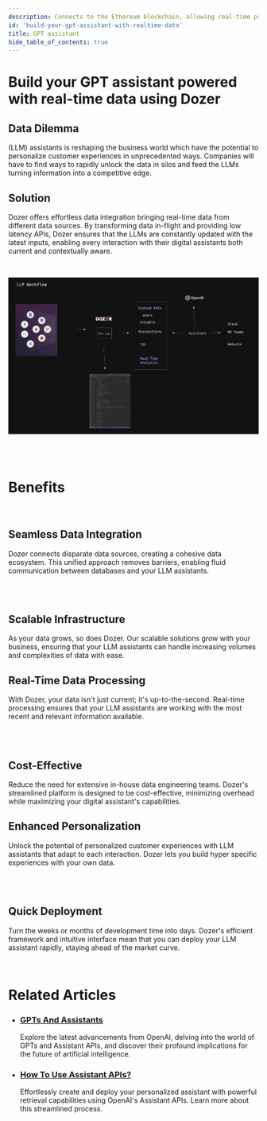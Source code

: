 ```yaml
---
description: Connects to the Ethereum blockchain, allowing real-time processing of Smart Contracts events, Logs and Traces.
id: 'build-your-gpt-assistant-with-realtime-data'
title: GPT assistant
hide_table_of_contents: true
---
```


# Build your GPT assistant powered with real-time data using Dozer

<div style={{ width: '45%', float: "left", clear: "left" }}>

## Data Dilemma
(LLM) assistants is reshaping the business world which have the potential to personalize customer experiences in unprecedented ways. Companies will have to find ways to rapidly unlock the data in silos and feed the LLMs turning information into a competitive edge. 
</div>


<div style={{ width: '45%', float: 'right', clear: 'right'}}>

## Solution

Dozer offers effortless data integration bringing real-time data from different data sources. By transforming data in-flight and providing low latency APIs, Dozer ensures that the LLMs are constantly updated with the latest inputs, enabling every interaction with their digital assistants both current and contextually aware.

</div>

<br />

![LLM Workflow](llm.png)

<br /><br />

# Benefits

<br />

<div style={{ width: '32%', float: "left", clear: "left", marginRight: "20px" }}>

## Seamless Data Integration

Dozer connects disparate data sources, creating a cohesive data ecosystem. This unified approach removes barriers, enabling fluid communication between databases and your LLM assistants.

<br /><br />

## Scalable Infrastructure

As your data grows, so does Dozer. Our scalable solutions grow with your business, ensuring that your LLM assistants can handle increasing volumes and complexities of data with ease.
</div>
<div style={{ width: '32%', float: "left", marginRight: "20px" }}>

## Real-Time Data Processing

With Dozer, your data isn't just current; it's up-to-the-second. Real-time processing ensures that your LLM assistants are working with the most recent and relevant information available.

<br /><br />

## Cost-Effective

Reduce the need for extensive in-house data engineering teams. Dozer's streamlined platform is designed to be cost-effective, minimizing overhead while maximizing your digital assistant's capabilities.

</div>
<div style={{ width: '32%', float: "left", clear: "right" }}>

## Enhanced Personalization

Unlock the potential of personalized customer experiences with LLM assistants that adapt to each interaction. Dozer lets you build hyper specific experiences with your own data. 

<br /><br />

## Quick Deployment

Turn the weeks or months of development time into days. Dozer's efficient framework and intuitive interface mean that you can deploy your LLM assistant rapidly, staying ahead of the market curve.

</div>




<div>
<br/> 

# Related Articles



- ### [GPTs And Assistants](https://getdozer.io/blog/articles/gpts-and-assistants/)

    Explore the latest advancements from OpenAI, delving into the world of GPTs and Assistant APIs, and discover their profound implications for the future of artificial intelligence.

- ### [How To Use Assistant APIs? ](https://getdozer.io/blog/articles/how-to-use-assistant-apis/)

    Effortlessly create and deploy your personalized assistant with powerful retrieval capabilities using OpenAI's Assistant APIs. Learn more about this streamlined process. 
    
</div>